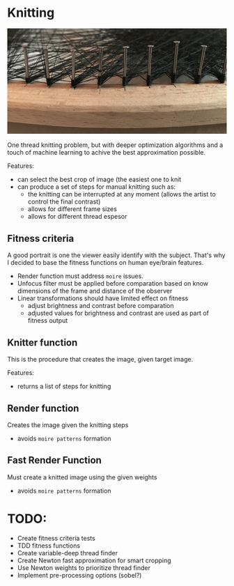 # Knitting

![introduction](images/introduction.jpg)

One thread knitting problem, but with deeper optimization algorithms and a
touch of machine learning to achive the best approximation possible.

Features:

- can select the best crop of image (the easiest one to knit
- can produce a set of steps for manual knitting such as:
    - the knitting can be interrupted at any moment (allows the artist to
      control the final contrast)
    - allows for different frame sizes
    - allows for different thread espesor


## Fitness criteria

A good portrait is one the viewer easily identify with the subject.
That's why I decided to base the fitness functions on human eye/brain features.

- Render function must address `moire` issues.
- Unfocus filter must be applied before comparation based on know dimensions of
  the frame and distance of the observer
- Linear transformations should have limited effect on fitness
    - adjust brightness and contrast before comparation
    - adjusted values for brightness and contrast are used as part of fitness
      output


## Knitter function

This is the procedure that creates the image, given target image.

Features:

- returns a list of steps for knitting


## Render function

Creates the image given the knitting steps

- avoids `moire patterns` formation


## Fast Render Function

Must create a knitted image using the given weights

- avoids `moire patterns` formation


# TODO:

- Create fitness criteria tests
- TDD fitness functions
- Create variable-deep thread finder
- Create Newton fast approximation for smart cropping
- Use Newton weights to prioritize thread finder
- Implement pre-processing options (sobel?)
